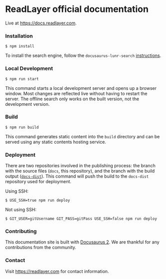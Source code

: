 # ReadLayer official documentation

Live at https://docs.readlayer.com.

### Installation

```
$ npm install
```

To install the search engine, follow the `docusaurus-lunr-search` [instructions](https://github.com/praveenn77/docusaurus-lunr-search).

### Local Development

```
$ npm run start
```

This command starts a local development server and opens up a browser window. Most changes are reflected live without having to restart the server.
The offline search only works on the built version, not the development version.

### Build

```
$ npm run build
```

This command generates static content into the `build` directory and can be served using any static contents hosting service.

### Deployment

There are two repositories involved in the publishing process: the branch with the source files (`docs`, this repository), and the branch with the build output ([`docs-dist`](https://github.com/readlayer/docs-dist/)).
This command will push the build to the `docs-dist` repository used for deployment.

Using SSH:

```
$ USE_SSH=true npm run deploy
```

Not using SSH:

```
$ GIT_USER=gitUsername GIT_PASS=gitPass USE_SSH=false npm run deploy
```

### Contributing

This documentation site is built with [Docusaurus 2](https://docusaurus.io/). 
We are thankful for any contributions from the community.

### Contact

Visit https://readlayer.com for contact information.
